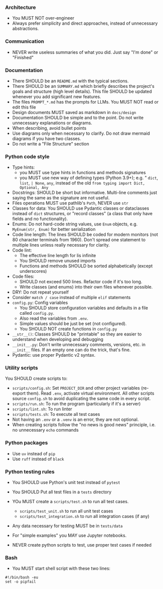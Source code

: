 ### Architecture

- You MUST NOT over-engineer
- Always prefer simplicity and direct approaches, instead of unnecessary abstractions.

### Communication

- NEVER write useless summaries of what you did. Just say "I'm done" or "Finished"

### Documentation

- There SHOULD be an `README.md` with the typical sections.
- There SHOULD be an `SUMMARY.md` which briefly describes the project's goals and structure (high level details). This file SHOULD be updated whenever you add significant new features.
- The files `PROMPT_*.md` has the prompts for LLMs. You MUST NOT read or edit this file
- Design documents MUST saved as markdown in `docs/design`
- Documentation SHOULD be simple and to the point. Do not write unnecessary explanations or diagrams.
- When describing, avoid bullet points
- Use diagrams only when necessary to clarify. Do not draw mermaid diagrams if you have two classes.
- Do not write a "File Structure" section

### Python code style

- Type hints: 
  - you MUST use type hints in functions and methods signatures
  - you MUST use new way of defining types (Python 3.9+); e.g. " `dict`, `list`, `| None`, `any`, instead of the old `from typing import Dict, Optional, Any`
- Docstrings: SHOULD be short but informative. Multi-line comments just saying the same as the signature are not useful.
- Files operations MUST use pathlib's `Path`, NEVER use `str`
- Classes for data: You SHOULD use Pydantic classes or dataclasses instead of `dict` structures, or "record classes" (a class that only have fields and no functionality).
- Enums: Do not hard-code string values, use `Enum` objects, e.g. `MyEnum(str, Enum)` for better serialization
- Code line length: The lines SHOULD be coded for modern monitors (not 80 character terminals from 1960). Don't spread one statement to multiple lines unless really necessary for clarity.
- Code lint: 
  - The effective line length for lis infinite
  - You SHOULD remove unused imports
  - Functions and methods SHOULD be sorted alphabetically (except underscores)
- Code files:
  - SHOULD not exceed 500 lines. Refactor code if it's too long.
  - Write classes (and enums) into their own files whenever possible.
- DRY: Do not repeat yourself
- Consider `match / case` instead of multiple `elif` statements
- `config.py`: Config variables
  - You SHOULD store configuration variables and defaults in a file called `config.py`. 
  - Also read the variables from `.env`.
  - Simple values should be just be set (not configured).
  - You SHOULD NOT create functions in `config.py`
- `__str__()`: Classes SHOULD be "printable" so they are easier to understand when developing and debugging
- `__init__.py`: Don't write unnecessary comments, versions, etc. in `__init__` files. If an empty one can do the trick, that's fine.
- Pydantic: use proper Pydantic v2 syntax.

### Utility scripts

You SHOULD create scripts to:

- `scripts/config.sh`: Set `PROJECT_DIR` and other project variables (re-export them). Read `.env`, activate virtual environment. All other scripts source `config.sh` to avoid duplicating the same code in every script.
- `scripts/run.sh`: To run the program (particularly if it's a server)
- `scripts/lint.sh`: To run linter
- `scripts/tests.sh`: To execute all test cases
- Not having an `.env` or a `.venv` is an error, they are not optional.
- When creating scripts follow the "no news is good news" principle, i.e. no unnecessary `echo` commands

### Python packages

- Use `uv` instead of `pip`
- Use `ruff` instead of `black`

### Python testing rules

- You SHOULD use Python's unit test instead of `pytest`
- You SHOULD Put all test files in a `tests` directory
- YOu MUST create a `scripts/test.sh` to run all test cases. 
  - `scripts/test_unit.sh` to run all unit test cases
  - `scripts/test_integration.sh` to run all integration cases (if any)
- Any data necessary for testing MUST be in `tests/data`

- For "simple examples" you MAY use Jupyter notebooks.
- NEVER create python scripts to test, use proper test cases if needed
 
### Bash

- You MUST start shell script with these two lines:
```
#!/bin/bash -eu
set -o pipfail
```

